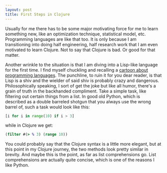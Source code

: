 ```yaml
---
layout: post
title: First Steps in Clojure
---
```


Usually for me there has to be some major motivating force for me to learn
something new, like an optimization technique, statistical model, etc.
Programming languages are like that too. It is only because I am transitioning
into doing half engineering, half research work that I am even motivated to
learn Clojure. Not to say that Clojure is bad. Or good for that matter.

Another wrinkle to the situation is that I am diving into a Lisp-like language
for the first time. I find myself chuckling and recalling a [cartoon about
programming
languages](http://bjorn.tipling.com/if-programming-languages-were-weapons). The
punchline, to ruin it for you dear reader, is that Lisp is a shiv and the
wielder
of said shiv is probably crazy and dangerous. Philosophically speaking, I sort
of get the joke but like all humor, there's a grain of truth in the backhanded
compliment. Take a simple task, like filtering out certain things from a list.
In good old Python, which is described as a double barreled shotgun that you
always use the wrong barrel of, such a task would look like this:

```python
[i for i in range(10) if i > 3]
```

while in Clojure we get:

```clojure
(filter #(> % 3) (range 10))
```

You could probably say that the Clojure syntax is a little more elegant, but 
at this point in my Clojure journey, the two methods look pretty similar in brevity. And maybe this is the point, as far as list comprehensions go. List comprehensions are actually quite concise, which is one of the reasons I like Python. 
